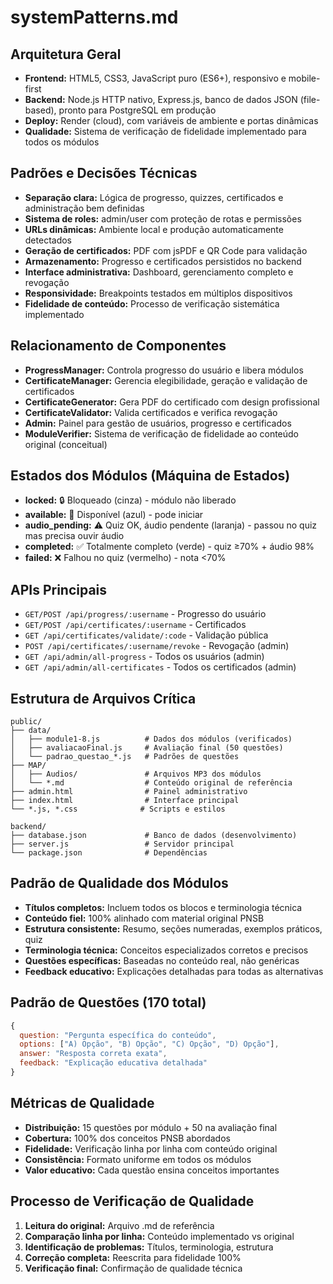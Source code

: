 # systemPatterns.md

## Arquitetura Geral
- **Frontend:** HTML5, CSS3, JavaScript puro (ES6+), responsivo e mobile-first
- **Backend:** Node.js HTTP nativo, Express.js, banco de dados JSON (file-based), pronto para PostgreSQL em produção
- **Deploy:** Render (cloud), com variáveis de ambiente e portas dinâmicas
- **Qualidade:** Sistema de verificação de fidelidade implementado para todos os módulos

## Padrões e Decisões Técnicas
- **Separação clara:** Lógica de progresso, quizzes, certificados e administração bem definidas
- **Sistema de roles:** admin/user com proteção de rotas e permissões
- **URLs dinâmicas:** Ambiente local e produção automaticamente detectados
- **Geração de certificados:** PDF com jsPDF e QR Code para validação
- **Armazenamento:** Progresso e certificados persistidos no backend
- **Interface administrativa:** Dashboard, gerenciamento completo e revogação
- **Responsividade:** Breakpoints testados em múltiplos dispositivos
- **Fidelidade de conteúdo:** Processo de verificação sistemática implementado

## Relacionamento de Componentes
- **ProgressManager:** Controla progresso do usuário e libera módulos
- **CertificateManager:** Gerencia elegibilidade, geração e validação de certificados
- **CertificateGenerator:** Gera PDF do certificado com design profissional
- **CertificateValidator:** Valida certificados e verifica revogação
- **Admin:** Painel para gestão de usuários, progresso e certificados
- **ModuleVerifier:** Sistema de verificação de fidelidade ao conteúdo original (conceitual)

## Estados dos Módulos (Máquina de Estados)
- **locked:** 🔒 Bloqueado (cinza) - módulo não liberado
- **available:** 📘 Disponível (azul) - pode iniciar
- **audio_pending:** ⚠️ Quiz OK, áudio pendente (laranja) - passou no quiz mas precisa ouvir áudio
- **completed:** ✅ Totalmente completo (verde) - quiz ≥70% + áudio 98%
- **failed:** ❌ Falhou no quiz (vermelho) - nota <70%

## APIs Principais
- `GET/POST /api/progress/:username` - Progresso do usuário
- `GET/POST /api/certificates/:username` - Certificados
- `GET /api/certificates/validate/:code` - Validação pública
- `POST /api/certificates/:username/revoke` - Revogação (admin)
- `GET /api/admin/all-progress` - Todos os usuários (admin)
- `GET /api/admin/all-certificates` - Todos os certificados (admin)

## Estrutura de Arquivos Crítica
```
public/
├── data/
│   ├── module1-8.js          # Dados dos módulos (verificados)
│   ├── avaliacaoFinal.js     # Avaliação final (50 questões)
│   └── padrao_questao_*.js   # Padrões de questões
├── MAP/
│   ├── Audios/               # Arquivos MP3 dos módulos
│   └── *.md                  # Conteúdo original de referência
├── admin.html                # Painel administrativo
├── index.html                # Interface principal
└── *.js, *.css              # Scripts e estilos

backend/
├── database.json             # Banco de dados (desenvolvimento)
├── server.js                 # Servidor principal
└── package.json              # Dependências
```

## Padrão de Qualidade dos Módulos
- **Títulos completos:** Incluem todos os blocos e terminologia técnica
- **Conteúdo fiel:** 100% alinhado com material original PNSB
- **Estrutura consistente:** Resumo, seções numeradas, exemplos práticos, quiz
- **Terminologia técnica:** Conceitos especializados corretos e precisos
- **Questões específicas:** Baseadas no conteúdo real, não genéricas
- **Feedback educativo:** Explicações detalhadas para todas as alternativas

## Padrão de Questões (170 total)
```javascript
{
  question: "Pergunta específica do conteúdo",
  options: ["A) Opção", "B) Opção", "C) Opção", "D) Opção"],
  answer: "Resposta correta exata",
  feedback: "Explicação educativa detalhada"
}
```

## Métricas de Qualidade
- **Distribuição:** 15 questões por módulo + 50 na avaliação final
- **Cobertura:** 100% dos conceitos PNSB abordados
- **Fidelidade:** Verificação linha por linha com conteúdo original
- **Consistência:** Formato uniforme em todos os módulos
- **Valor educativo:** Cada questão ensina conceitos importantes

## Processo de Verificação de Qualidade
1. **Leitura do original:** Arquivo .md de referência
2. **Comparação linha por linha:** Conteúdo implementado vs original
3. **Identificação de problemas:** Títulos, terminologia, estrutura
4. **Correção completa:** Reescrita para fidelidade 100%
5. **Verificação final:** Confirmação de qualidade técnica 